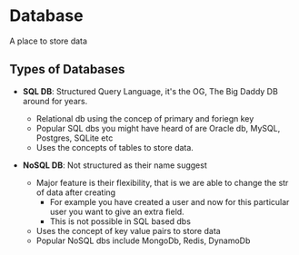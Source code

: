 # Database

A place to store data

## Types of Databases

- **SQL DB**: Structured Query Language, it's the OG, The Big Daddy DB around for years.
  - Relational db using the concep of primary and foriegn key
  - Popular SQL dbs you might have heard of are Oracle db, MySQL, Postgres, SQLite etc
  - Uses the concepts of tables to store data.

- **NoSQL DB**: Not structured as their name suggest
  - Major feature is their flexibility, that is we are able to change the str of data after creating
    - For example you have created a user and now for this particular user you want to give an extra field.
    - This is not possible in SQL based dbs
  - Uses the concept of key value pairs to store data
  - Popular NoSQL dbs include MongoDb, Redis, DynamoDb
